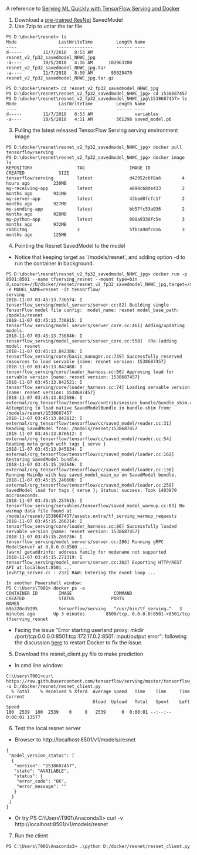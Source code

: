 A reference to [Serving ML Quickly with TensorFlow Serving and Docker](https://medium.com/tensorflow/serving-ml-quickly-with-tensorflow-serving-and-docker-7df7094aa008)

1. Download a [pre-trained ResNet](https://storage.googleapis.com/download.tensorflow.org/models/official/20181001_resnet/savedmodels/resnet_v2_fp32_savedmodel_NHWC_jpg.tar.gz) SavedModel
2. Use 7zip to untar the tar file
```
PS D:\docker\resnet> ls
Mode                LastWriteTime         Length Name
----                -------------         ------ ----
d-----        11/7/2018   8:53 AM                resnet_v2_fp32_savedmodel_NHWC_jpg
-a----        10/5/2018   4:16 AM      102963200 resnet_v2_fp32_savedmodel_NHWC_jpg.tar
-a----        11/7/2018   8:50 AM       95029470 resnet_v2_fp32_savedmodel_NHWC_jpg.tar.gz

PS D:\docker\resnet> cd resnet_v2_fp32_savedmodel_NHWC_jpg
PS D:\docker\resnet\resnet_v2_fp32_savedmodel_NHWC_jpg> cd 1538687457
PS D:\docker\resnet\resnet_v2_fp32_savedmodel_NHWC_jpg\1538687457> ls
Mode                LastWriteTime         Length Name
----                -------------         ------ ----
d-----        11/7/2018   8:53 AM                variables
-a----        10/5/2018   4:11 AM         561298 saved_model.pb
```
3. Pulling the latest released TensorFlow Serving serving environment image
```
PS D:\docker\resnet\resnet_v2_fp32_savedmodel_NHWC_jpg> docker pull tensorflow/serving
PS D:\docker\resnet\resnet_v2_fp32_savedmodel_NHWC_jpg> docker image ls
REPOSITORY                 TAG                 IMAGE ID            CREATED             SIZE
tensorflow/serving         latest              d42952c6f8a6        4 hours ago         230MB
my-receiving-app           latest              a890c68de433        2 months ago        931MB
my-server-app              latest              43bed8fcfc1f        2 months ago        927MB
my-sending-app             latest              bb57fc53a036        2 months ago        928MB
my-python-app              latest              008a9338fc5e        3 months ago        932MB
rabbitmq                   3                   5fbca98fc816        3 months ago        125MB
```
4. Pointing the Resnet SavedModel to the model
- Notice that keeping target as '/models/resnet', and adding option -d to run the container in background.
```
PS D:\docker\resnet\resnet_v2_fp32_savedmodel_NHWC_jpg> docker run -p 8501:8501 --name tfserving_resnet --mount type=bin
d,source=//D/docker/resnet/resnet_v2_fp32_savedmodel_NHWC_jpg,target=/models/resnet -e MODEL_NAME=resnet -it tensorflow/
serving
2018-11-07 03:45:13.736574: I tensorflow_serving/model_servers/server.cc:82] Building single TensorFlow model file config:  model_name: resnet model_base_path: /models/resnet
2018-11-07 03:45:13.736815: I tensorflow_serving/model_servers/server_core.cc:461] Adding/updating models.
2018-11-07 03:45:13.736846: I tensorflow_serving/model_servers/server_core.cc:558]  (Re-)adding model: resnet
2018-11-07 03:45:13.842386: I tensorflow_serving/core/basic_manager.cc:739] Successfully reserved resources to load servable {name: resnet version: 1538687457}
2018-11-07 03:45:13.842488: I tensorflow_serving/core/loader_harness.cc:66] Approving load for servable version {name: resnet version: 1538687457}
2018-11-07 03:45:13.842521: I tensorflow_serving/core/loader_harness.cc:74] Loading servable version {name: resnet version: 1538687457}
2018-11-07 03:45:13.842586: I external/org_tensorflow/tensorflow/contrib/session_bundle/bundle_shim.cc:363] Attempting to load native SavedModelBundle in bundle-shim from: /models/resnet/1538687457
2018-11-07 03:45:13.842612: I external/org_tensorflow/tensorflow/cc/saved_model/reader.cc:31] Reading SavedModel from: /models/resnet/1538687457
2018-11-07 03:45:13.876612: I external/org_tensorflow/tensorflow/cc/saved_model/reader.cc:54] Reading meta graph with tags { serve }
2018-11-07 03:45:13.945834: I external/org_tensorflow/tensorflow/cc/saved_model/loader.cc:162] Restoring SavedModel bundle.
2018-11-07 03:45:15.193646: I external/org_tensorflow/tensorflow/cc/saved_model/loader.cc:138] Running MainOp with key saved_model_main_op on SavedModel bundle.
2018-11-07 03:45:15.246606: I external/org_tensorflow/tensorflow/cc/saved_model/loader.cc:259] SavedModel load for tags { serve }; Status: success. Took 1403970 microseconds.
2018-11-07 03:45:15.257615: I tensorflow_serving/servables/tensorflow/saved_model_warmup.cc:83] No warmup data file found at /models/resnet/1538687457/assets.extra/tf_serving_warmup_requests
2018-11-07 03:45:15.266214: I tensorflow_serving/core/loader_harness.cc:86] Successfully loaded servable version {name: resnet version: 1538687457}
2018-11-07 03:45:15.269736: I tensorflow_serving/model_servers/server.cc:286] Running gRPC ModelServer at 0.0.0.0:8500 ...
[warn] getaddrinfo: address family for nodename not supported
2018-11-07 03:45:15.271319: I tensorflow_serving/model_servers/server.cc:302] Exporting HTTP/REST API at:localhost:8501 ...
[evhttp_server.cc : 237] RAW: Entering the event loop ...

In another Powershell window:
PS C:\Users\T901> docker ps -a
CONTAINER ID        IMAGE                COMMAND                  CREATED             STATUS              PORTS                              NAMES
69b320cd9295        tensorflow/serving   "/usr/bin/tf_serving…"   3 minutes ago       Up 3 minutes        8500/tcp, 0.0.0.0:8501->8501/tcp   tfserving_resnet
```
- Facing the issue "Error starting userland proxy: mkdir /port/tcp:0.0.0.0:8501:tcp:172.17.0.2:8501: input/output error": following the discussion [here](https://github.com/docker/for-win/issues/573) to restart Docker to fix the issue. 
5. Download the resnet_client.py file to make prediction 
- In cmd line window:
```
C:\Users\T901>curl https://raw.githubusercontent.com/tensorflow/serving/master/tensorflow_serving/example/resnet_client.py -o D:/docker/resnet/resnet_client.py
  % Total    % Received % Xferd  Average Speed   Time    Time     Time  Current
                                 Dload  Upload   Total   Spent    Left  Speed
100  2539  100  2539    0     0   2539      0  0:00:01 --:--:--  0:00:01 13577
```
6. Test the local resnet server
- Browser to http://localhost:8501/v1/models/resnet
```
{
 "model_version_status": [
  {
   "version": "1538687457",
   "state": "AVAILABLE",
   "status": {
    "error_code": "OK",
    "error_message": ""
   }
  }
 ]
}
```
- Or try PS C:\Users\T901\Anaconda3> curl -v http://localhost:8501/v1/models/resnet
7. Run the client
```
PS C:\Users\T901\Anaconda3> .\python D:/docker/resnet/resnet_client.py
```
